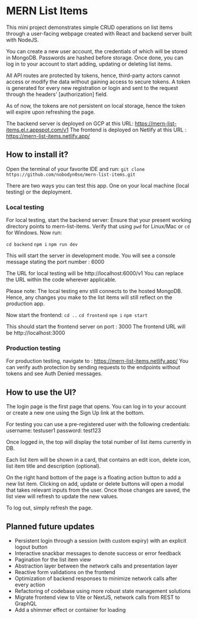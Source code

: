 # MERN List Items
This mini project demonstrates simple CRUD operations on list items through a user-facing webpage created with React and backend server built with NodeJS.

You can create a new user account, the credentials of which will be stored in MongoDB. Passwords are hashed before storage. Once done, you can log in to your account to start adding, updating or deleting list items. 

All API routes are protected by tokens, hence, third-party actors cannot access or modify the data without gaining access to secure tokens. A token is generated for every new registration or login and sent to the request through the headers' [authorization] field.

As of now, the tokens are not persistent on local storage, hence the token will expire upon refreshing the page.

The backend server is deployed on GCP at this URL: https://mern-list-items.el.r.appspot.com/v1
The frontend is deployed on Netlify at this URL : https://mern-list-items.netlify.app/


## How to install it?

Open the terminal of your favorite IDE and run:
`git clone https://github.com/nobodyn0se/mern-list-items.git`

There are two ways you can test this app. One on your local machine (local testing) or the deployment.


### Local testing
For local testing, start the backend server:
Ensure that your present working directory points to mern-list-items. Verify that using `pwd` for Linux/Mac or `cd` for Windows. Now run:

`cd backend`
`npm i`
`npm run dev`

This will start the server in development mode. You will see a console message stating the port number : 6000

The URL for local testing will be http://localhost:6000/v1
You can replace the URL within the code wherever applicable.

Please note: The local testing env still connects to the hosted MongoDB. Hence, any changes you make to the list items will still reflect on the production app.

Now start the frontend:
`cd ..`
`cd frontend`
`npm i`
`npm start`

This should start the frontend server on port : 3000
The frontend URL will be http://localhost:3000

### Production testing
For production testing, navigate to : https://mern-list-items.netlify.app/
You can verify auth protection by sending requests to the endpoints without tokens and see Auth Denied messages.

## How to use the UI?
The login page is the first page that opens. You can log in to your account or create a new one using the Sign Up link at the bottom.

For testing you can use a pre-registered user with the following credentials:
username: testuser1
password: test123

Once logged in, the top will display the total number of list items currently in DB.

Each list item will be shown in a card, that contains an edit icon, delete icon, list item title and description (optional).

On the right hand bottom of the page is a floating action button to add a new list item. Clicking on add, update or delete buttons will open a modal that takes relevant inputs from the user. Once those changes are saved, the list view will refresh to update the new values.

To log out, simply refresh the page.


## Planned future updates
- Persistent login through a session (with custom expiry) with an explicit logout button
- Interactive snackbar messages to denote success or error feedback
- Pagination for the list item view
- Abstraction layer between the network calls and presentation layer
- Reactive form validations on the frontend
- Optimization of backend responses to minimize network calls after every action
- Refactoring of codebase using more robust state management solutions
- Migrate frontend view to Vite or NextJS, network calls from REST to GraphQL
- Add a shimmer effect or container for loading
